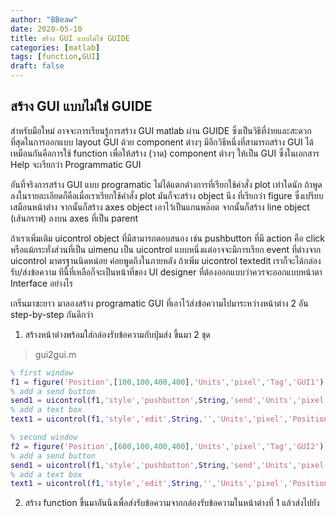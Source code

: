 ```yaml
---
author: "BBeaw"
date: 2020-05-10
title: สร้าง GUI แบบไม่ใช่ GUIDE
categories: [matlab]
tags: [function,GUI]
draft: false
---
```


## สร้าง GUI แบบไม่ใช่ GUIDE

สำหรับมือใหม่ อาจจะการเรียนรู้การสร้าง GUI matlab ผ่าน GUIDE ซึ่งเป็นวิธีที่ง่ายและสะดวกที่สุดในการออกแบบ layout GUI ด้วย component ต่างๆ มีอีกวิธีหนึ่งที่สามารถสร้าง GUI ได้เหมือนกันคือการใช้ function เพื่อให้สร้าง (วาด) component ต่างๆ ให้เป็น GUI ซึ่งในเอกสาร Help จะเรียกว่า Programmatic GUI

อันที่จริงการสร้าง GUI แบบ programatic ไม่ได้แตกต่างการที่เรียกใช้คำสั่ง plot เท่าใดนัก ถ้าพูดลงในรายละเอียดก็คือเมื่อเราเรียกใช้คำสั่ง plot มันก็จะสร้าง object นึง ที่เรียกว่า figure ซึ่งเปรียบเสมือนหน้าต่าง จากนั้นก็สร้าง axes object เอาไว้เป็นแกนพล๊อต จากนั้นก็สร้าง line object (เส้นกราฟ) ลงบน axes ที่เป็น parent

ถ้าเราเพิ่มเติม uicontrol object ที่มีสามารถตอบสนอง เช่น pushbutton ที่มี action คือ click หรือแม้กระทั่งส่วนที่เป็น uimenu เป็น uicontrol แบบหนึ่งแต่อาจจะมีการเรียก event ที่ต่างจาก uicontrol มาตรฐานนิดหน่อย ค่อยพูดถึงในภายหลัง ถ้าเพิ่ม uicontrol textedit เราก็จะได้กล่องรับ/ส่งข้อความ ทีนี้ที่เหลือก็จะเป็นหน้าที่ของ UI designer ที่ต้องออกแบบว่าควรจะออกแบบหน้าตา Interface อย่างไร

เกริ่นมาซะยาว มาลองสร้าง programatic GUI ที่เอาไว้ส่งข้อความไปมาระหว่างหน้าต่าง 2 อัน step-by-step กันดีกว่า

1. สร้างหน้าต่างพร้อมใส่กล่องรับข้อความกับปุ่มส่ง ขึ้นมา 2 ชุด
> gui2gui.m

```MATLAB
% first window
f1 = figure('Position',[100,100,400,400],'Units','pixel','Tag','GUI1');
% add a send button
send1 = uicontrol(f1,'style','pushbutton',String,'send','Units','pixel','Position',[100,100,200,30]);
% add a text box
text1 = uicontrol(f1,'style','edit',String,'','Units','pixel','Position',[100,300,200,30]);

% second window
f2 = figure('Position',[600,100,400,400],'Units','pixel','Tag','GUI2');
% add a send button
send1 = uicontrol(f1,'style','pushbutton',String,'send','Units','pixel','Position',[100,100,200,30]);
% add a text box
text1 = uicontrol(f1,'style','edit',String,'','Units','pixel','Position',[100,300,200,30]);
``` 
2. สร้าง function ขึ้นมาอันนึงเพื่อส่งรับข้อความจากกล่องรับข้อความในหน้าต่างที่ 1 แล้วส่งไปยัง